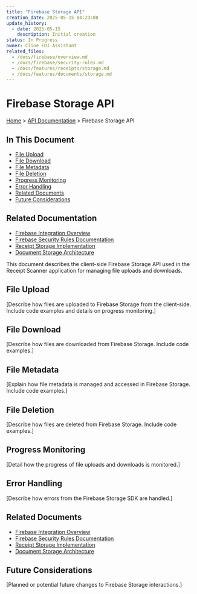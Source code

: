 ```yaml
---
title: "Firebase Storage API"
creation_date: 2025-05-15 04:23:00
update_history:
  - date: 2025-05-15
    description: Initial creation
status: In Progress
owner: Cline EDI Assistant
related_files:
  - /docs/firebase/overview.md
  - /docs/firebase/security-rules.md
  - /docs/features/receipts/storage.md
  - /docs/features/documents/storage.md
---
```


# Firebase Storage API

[Home](/docs) > [API Documentation](/docs/api) > Firebase Storage API

## In This Document
- [File Upload](#file-upload)
- [File Download](#file-download)
- [File Metadata](#file-metadata)
- [File Deletion](#file-deletion)
- [Progress Monitoring](#progress-monitoring)
- [Error Handling](#error-handling)
- [Related Documents](#related-documents)
- [Future Considerations](#future-considerations)

## Related Documentation
- [Firebase Integration Overview](../overview.md)
- [Firebase Security Rules Documentation](../security-rules.md)
- [Receipt Storage Implementation](../../features/receipts/storage.md)
- [Document Storage Architecture](../../features/documents/storage.md)

This document describes the client-side Firebase Storage API used in the Receipt Scanner application for managing file uploads and downloads.

## File Upload

[Describe how files are uploaded to Firebase Storage from the client-side. Include code examples and details on progress monitoring.]

## File Download

[Describe how files are downloaded from Firebase Storage. Include code examples.]

## File Metadata

[Explain how file metadata is managed and accessed in Firebase Storage. Include code examples.]

## File Deletion

[Describe how files are deleted from Firebase Storage. Include code examples.]

## Progress Monitoring

[Detail how the progress of file uploads and downloads is monitored.]

## Error Handling

[Describe how errors from the Firebase Storage SDK are handled.]

## Related Documents

- [Firebase Integration Overview](../overview.md)
- [Firebase Security Rules Documentation](../security-rules.md)
- [Receipt Storage Implementation](../../features/receipts/storage.md)
- [Document Storage Architecture](../../features/documents/storage.md)

## Future Considerations

[Planned or potential future changes to Firebase Storage interactions.]
